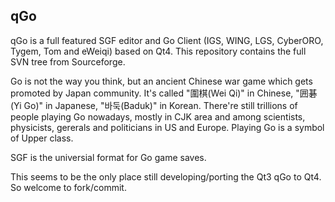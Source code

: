 ## qGo 

qGo is a full featured SGF editor and Go Client (IGS, WING, LGS, CyberORO, Tygem, Tom and eWeiqi) based on Qt4. This repository contains the full SVN tree from Sourceforge.

Go is not the way you think, but an ancient Chinese war game which gets promoted by Japan community. It's called "圍棋(Wei Qi)" in Chinese, "囲碁(Yi Go)" in Japanese, "바둑(Baduk)" in Korean. There're still trillions of people playing Go nowadays, mostly in CJK area and among scientists, physicists, gererals and politicians in US and Europe. Playing Go is a symbol of Upper class.

SGF is the universial format for Go game saves.

This seems to be the only place still developing/porting the Qt3 qGo to Qt4. So welcome to fork/commit.   
